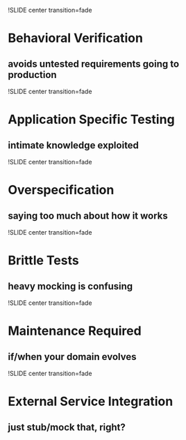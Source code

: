 !SLIDE center transition=fade
# Behavioral Verification
## avoids untested requirements going to production

!SLIDE center transition=fade
# Application Specific Testing
## intimate knowledge exploited

!SLIDE center transition=fade
# Overspecification
## saying too much about how it works

!SLIDE center transition=fade
# Brittle Tests
## heavy mocking is confusing

!SLIDE center transition=fade
# Maintenance Required
## if/when your domain evolves

!SLIDE center transition=fade
# External Service Integration
## just stub/mock that, right?

